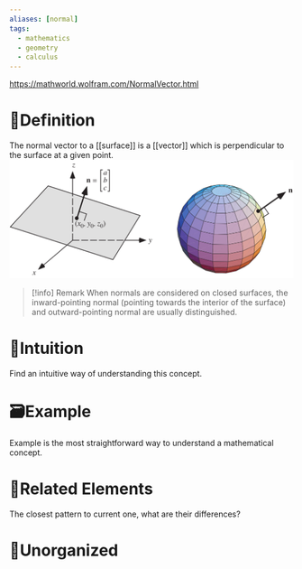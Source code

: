 ```yaml
---
aliases: [normal]
tags:
  - mathematics
  - geometry
  - calculus
---
```


https://mathworld.wolfram.com/NormalVector.html
# 📝Definition
The normal vector to a [[surface]] is a [[vector]] which is perpendicular to the surface at a given point. 
![|400](../assets/NormalVector_700.svg)

> [!info] Remark
> When normals are considered on closed surfaces, the inward-pointing normal (pointing towards the interior of the surface) and outward-pointing normal are usually distinguished.


# 🧠Intuition
Find an intuitive way of understanding this concept.

# 🗃Example
Example is the most straightforward way to understand a mathematical concept.

# 🌱Related Elements
The closest pattern to current one, what are their differences?


# 🍂Unorganized